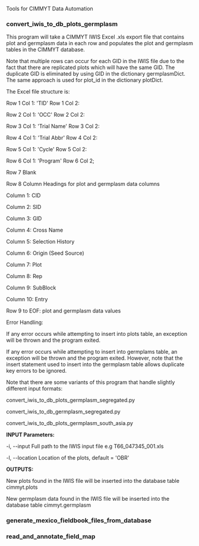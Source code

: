 Tools for CIMMYT Data Automation

### convert_iwis_to_db_plots_germplasm

This program will take a CIMMYT IWIS Excel .xls export file that contains plot and germplasm data in each row and populates
the plot and germplasm tables in the CIMMYT database.

Note that multiple rows can occur for each GID in the IWIS file due to the fact that there are replicated plots
which will have the same GID. The duplicate GID is eliminated by using GID in the dictionary germplasmDict. The same
approach is used for plot_id in the dictionary plotDict.

The Excel file structure is:

Row 1 Col 1: 'TID'        Row 1 Col 2: <tid value>

Row 2 Col 1: 'OCC'        Row 2 Col 2: <occ value>

Row 3 Col 1: 'Trial Name' Row 3 Col 2: <trial name value>

Row 4 Col 1: 'Trial Abbr' Row 4 Col 2: <trial abbreviation value>

Row 5 Col 1: 'Cycle'      Row 5 Col 2: <cycle value>

Row 6 Col 1: 'Program'    Row 6 Col 2; <program value>

Row 7 Blank

Row 8 Column Headings for plot and germplasm data columns

  Column 1: CID

  Column 2: SID

  Column 3: GID

  Column 4: Cross Name

  Column 5: Selection History

  Column 6: Origin (Seed Source)

  Column 7: Plot

  Column 8: Rep

  Column 9: SubBlock

  Column 10: Entry

Row 9 to EOF: plot and germplasm data values


Error Handling:

If any error occurs while attempting to insert into plots table, an exception will be thrown and the program exited.

If any error occurs while attempting to insert into germplams table, an exception will be thrown and the program
exited. However, note that the insert statement used to insert into the germplasm table allows duplicate key errors
to be ignored.

Note that there are some variants of this program that handle slightly different input formats:

convert_iwis_to_db_plots_germplasm_segregated.py

convert_iwis_to_db_germplasm_segregated.py

convert_iwis_to_db_plots_germplasm_south_asia.py


**INPUT Parameters:**

-i, --input Full path to the IWIS input file e.g T66_047345_001.xls

-l, --location Location of the plots, default = 'OBR'

 **OUTPUTS:**

New plots found in the IWIS file will be inserted into the database table cimmyt.plots

New germplasm data found in the IWIS file will be inserted into the database table cimmyt.germplasm

### generate_mexico_fieldbook_files_from_database

### read_and_annotate_field_map
